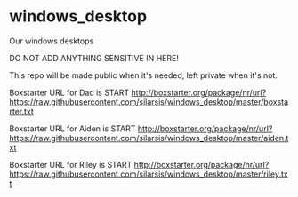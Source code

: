 # windows_desktop
Our windows desktops

DO NOT ADD ANYTHING SENSITIVE IN HERE!

This repo will be made public when it's needed, left private when it's not.

Boxstarter URL for Dad is START http://boxstarter.org/package/nr/url?https://raw.githubusercontent.com/silarsis/windows_desktop/master/boxstarter.txt

Boxstarter URL for Aiden is START http://boxstarter.org/package/nr/url?https://raw.githubusercontent.com/silarsis/windows_desktop/master/aiden.txt

Boxstarter URL for Riley is START http://boxstarter.org/package/nr/url?https://raw.githubusercontent.com/silarsis/windows_desktop/master/riley.txt
